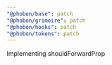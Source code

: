 ```yaml
---
"@phobon/base": patch
"@phobon/grimoire": patch
"@phobon/hooks": patch
"@phobon/tokens": patch
---
```


Implementing shouldForwardProp
